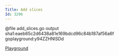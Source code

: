 ```yaml
---
Title: Add slices
Id: 3296
---
```

@file add_slices.go output sha1:eaeb65c2d6438a81e169bdcd96c84b187af56a6f goplayground:y94ZZHNlSDd

[Playground](https://play.golang.org/p/H3EsjlcMu5)

